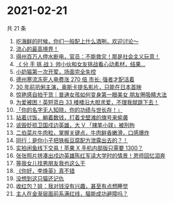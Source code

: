 # 2021-02-21

共 21 条

<!-- BEGIN ZHIHUVIDEO -->
<!-- 最后更新时间 Sun Feb 21 2021 12:17:58 GMT+0800 (CST) -->
1. [吃海鲜的时候，你们一般配上什么酒咧，欢迎讨论～](https://www.zhihu.com/zvideo/1346535718815186945)
1. [流心的最高境界！](https://www.zhihu.com/zvideo/1346449751458668544)
1. [得州百万人停水断电，官员：不能救灾！那是社会主义玩意！](https://www.zhihu.com/zvideo/1346481956964663296)
1. [《 分 手 挑 战 》帅小伙和女友挑战看心动素材，结果...](https://www.zhihu.com/zvideo/1346123857569443840)
1. [小奶猫第一次开荤，场面完全失控](https://www.zhihu.com/zvideo/1346504660572975105)
1. [德州寒流冻死人电费涨 270 倍 市长: 强者才配活着](https://www.zhihu.com/zvideo/1346460148207067137)
1. [30 年前巩俐主演，奥斯卡提名影片，只能在日本首映](https://www.zhihu.com/zvideo/1345658881180061696)
1. [惊艳感自拍干货｜普通女孩如何变身第一眼美女 朋友圈吸睛大法](https://www.zhihu.com/zvideo/1346568134682370048)
1. [为爱被困！英短蓝白 33 楼楼沿大胆求爱，不理我就跳下去！](https://www.zhihu.com/zvideo/1346509649437540352)
1. [「你的名字无人知晓，你的功绩与世长存！」](https://www.zhihu.com/zvideo/1346517099389517824)
1. [站着讨饭，躺着数钱，打着戈壁滩的旗号来偷袭](https://www.zhihu.com/zvideo/1346432183037513728)
1. [诋毁贬损卫国戍边英雄，大 V 「辣笔小球」被刑拘](https://www.zhihu.com/zvideo/1346469543385214976)
1. [二伯菜片牛肉粒，掌握关键点，牛肉鲜香嫩滑，口感爆炸](https://www.zhihu.com/zvideo/1346483158007947264)
1. [同行：是你小子把铁板豆腐配方泄露出去的？！](https://www.zhihu.com/zvideo/1346402246956158976)
1. [实拍闲鱼线下交易！苹果 X 手机内部版只需要 1300？](https://www.zhihu.com/zvideo/1346775539315896320)
1. [张张照片拼凑出戍边英雄陈红军读大学时的情景！恩师回忆泪奔](https://www.zhihu.com/zvideo/1346504664968515584)
1. [等我女儿找男朋友我也这么干](https://www.zhihu.com/zvideo/1346550128812175361)
1. [《你好，李焕英》真不错](https://www.zhihu.com/zvideo/1346412759983190016)
1. [没想到这只猫还记仇](https://www.zhihu.com/zvideo/1346056508497399808)
1. [收红包？娃：我对钱没有兴趣，甚至有点想睡觉](https://www.zhihu.com/zvideo/1345797539271032833)
1. [主人在金渐层面前系满红线，猫能成功避障吗？](https://www.zhihu.com/zvideo/1346125799842668544)
<!-- END ZHIHUVIDEO -->

